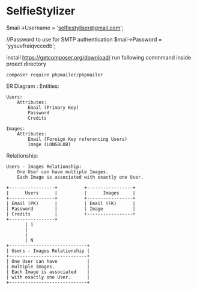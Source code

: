 # SelfieStylizer

$mail->Username = 'selfiestyliser@gmail.com';

//Password to use for SMTP authentication
$mail->Password = 'yysuvfraiqvccedb';

install https://getcomposer.org/download/
run following commmand inside proect directory 

```
composer require phpmailer/phpmailer
```

ER Diagram :
Entities:

    Users:
        Attributes:
            Email (Primary Key)
            Password
            Credits

    Images:
        Attributes:
            Email (Foreign Key referencing Users)
            Image (LONGBLOB)

Relationship:

    Users - Images Relationship:
        One User can have multiple Images.
        Each Image is associated with exactly one User.


```
+-----------------+          +-----------------+
|      Users      |          |      Images     |
+-----------------+          +-----------------+
| Email (PK)      |          | Email (FK)      |
| Password        |          | Image           |
| Credits         |          +-----------------+
+-----------------+
       | 1
       |
       |
       | N
+-----------------------------+
| Users - Images Relationship |
+-----------------------------+
| One User can have           |
| multiple Images.            |
| Each Image is associated    |
| with exactly one User.      |
+-----------------------------+

```
